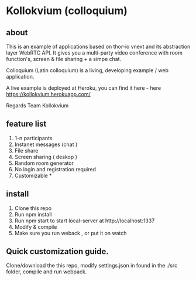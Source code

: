 # Kollokvium (colloquium)

## about
This is an example of applications based on thor-io vnext and its abstraction layer WebRTC API. It gives you a multi-party video conference with room function's, screen & file sharing + a simpe chat.

Colloquium (Latin colloquium) is a living, developing example / web application.

A live example is deployed at Heroku, you can find it here - here https://kollokvium.herokuapp.com/

Regards
 Team Kollokvium
 
## feature list

1. 1-n participants
2. Instanet messages (chat )
3. File share
4. Screen sharing ( deskop )
5. Random room generator
6. No login and registration required
7. Customizable *

## install 

1. Clone this repo
2. Run npm install 
3. Run npm start to start local-server at http://localhost:1337 
4. Modify & compile
5. Make sure you run weback , or put it on watch 

## Quick customization guide.

Clone/download the this repo,   modify settings.json in found in the ./src folder, compile and run webpack.
 





